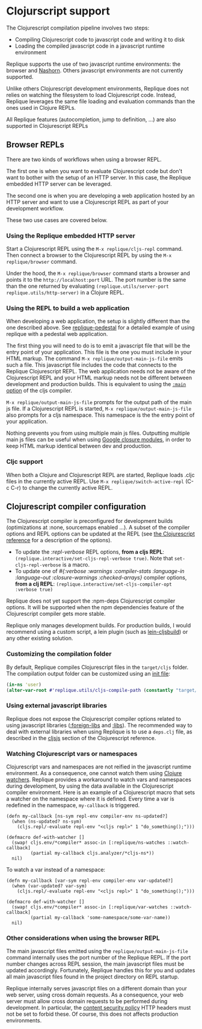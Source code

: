 # Clojurscript support

The Clojurescript compilation pipeline involves two steps:

- Compiling Clojurescript code to javascript code and writing it to disk
- Loading the compiled javascript code in a javascript runtime environment

Replique supports the use of two javascript runtime environments: the browser and [Nashorn](http://www.oracle.com/technetwork/articles/java/jf14-nashorn-2126515.html). Others javascript environments are not currently supported.

Unlike others Clojurescript development environments, Replique does not relies on watching the filesystem to load Clojurescript code. Instead, Replique leverages the same file loading and evaluation commands than the ones used in Clojure REPLs.

All Replique features (autocompletion, jump to definition, ...) are also supported in Clojurescript REPLs

## Browser REPLs

There are two kinds of workflows when using a browser REPL.

The first one is when you want to evaluate Clojurescript code but don't want to bother with the setup of an HTTP server. In this case, the Replique embedded HTTP server can be leveraged.

The second one is when you are developing a web application hosted by an HTTP server and want to use a Clojurescript REPL as part of your development workflow.

These two use cases are covered below.

### Using the Replique embedded HTTP server

Start a Clojurescript REPL using the `M-x replique/cljs-repl` command. Then connect a browser to the Clojurescript REPL by using the `M-x replique/browser` command.
 
Under the hood, the `M-x replique/browser` command starts a browser and points it to the `http://localhost:port` URL. The port number is the same than the one returned by evaluating `(replique.utils/server-port replique.utils/http-server)` in a Clojure REPL.

### Using the REPL to build a web application

When developing a web application, the setup is slightly different than the one described above. See [replique-pedestal](https://github.com/EwenG/replique-pedestal) for a detailed example of using replique with a pedestal web application.

The first thing you will need to do is to emit a javascript file that will be the entry point of your application. This file is the one you must include in your HTML markup. The command `M-x replique/output-main-js-file` emits such a file. This javascript file includes the code that connects to the Replique Clojurescript REPL. The web application needs not be aware of the Clojurescript REPL and your HTML markup needs not be different between development and production builds. This is equivalent to using the [`:main` option](https://clojurescript.org/reference/compiler-options#main) of the cljs compiler.

`M-x replique/output-main-js-file` prompts for the output path of the main js file. If a Clojurescript REPL is started, `M-x replique/output-main-js-file` also prompts for a cljs namespace. This namespace is the the entry point of your application.

Nothing prevents you from using multiple main js files. Outputting multiple main js files can be useful when using [Google closure modules](https://clojurescript.org/reference/compiler-options#modules), in order to keep HTML markup identical between dev and production.

### Cljc support

When both a Clojure and Clojurescript REPL are started, Replique loads .cljc files in the currently active REPL. Use `M-x replique/switch-active-repl` (C-c C-r) to change the currently active REPL.

## Clojurescript compiler configuration

The Clojurescript compiler is preconfigured for development builds (optimizations at :none, sourcemaps enabled ...). A subset of the compiler options and REPL options can be updated at the REPL (see [the Clojurescript reference](https://clojurescript.org/reference/compiler-options) for a description of the options).

- To update the *:repl-verbose* REPL options, **from a cljs REPL**: `(replique.interactive/set-cljs-repl-verbose true)`. Note that `set-cljs-repl-verbose` is a macro.
- To update one of *#{:verbose :warnings :compiler-stats :language-in :language-out :closure-warnings :checked-arrays}* compiler options, **from a clj REPL**: `(replique.interactive/set-cljs-compiler-opt :verbose true)`

Replique does not yet support the :npm-deps Clojurescript compiler options. It will be supported when the npm dependencies feature of the Clojurescript compiler gets more stable.

Replique only manages development builds. For production builds, I would recommend using a custom script, a lein plugin (such as [lein-cljsbuild](https://github.com/emezeske/lein-cljsbuild)) or any other existing solution.

### Customizing the compilation folder

By default, Replique compiles Clojurescript files in the `target/cljs` folder. The compilation output folder can be customized using an [init file]():

```clojure
(in-ns 'user)
(alter-var-root #'replique.utils/cljs-compile-path (constantly "target/cljs"))
```

### Using external javascript libraries

Replique does not expose the Clojurescript compiler options related to using javascript libraries ([:foreign-libs](https://clojurescript.org/reference/compiler-options#foreign-libs) and [:libs](https://clojurescript.org/reference/compiler-options#libs)). The recommended way to deal with external libraries when using Replique is to use a `deps.clj` file, as described in the [cljsjs](https://clojurescript.org/reference/dependencies#cljsjs) section of the Clojurescript reference.

### Watching Clojurescript vars or namespaces

Clojurescript vars and namespaces are not reified in the javascript runtime environment. As a consequence, one cannot watch them using
[Clojure watchers](https://clojuredocs.org/clojure.core/add-watch).
Replique provides a workaround to watch vars and namespaces during development, by using the data available in the Clojurescript
compiler environment.
Here is an example of a Clojurescript macro that sets a watcher on the namespace where it is defined. Every time a var is
redefined in the namespace, `my-callback` is triggered.

```
(defn my-callback [ns-sym repl-env compiler-env ns-updated?]
  (when (ns-updated? ns-sym)
    (cljs.repl/-evaluate repl-env "<cljs repl>" 1 "do_something();")))

(defmacro def-with-watcher []
  (swap! cljs.env/*compiler* assoc-in [:replique/ns-watches ::watch-callback]
         (partial my-callback cljs.analyzer/*cljs-ns*))
  nil)
```

To watch a var instead of a namespace:

```
(defn my-callback [var-sym repl-env compiler-env var-updated?]
  (when (var-updated? var-sym)
    (cljs.repl/-evaluate repl-env "<cljs repl>" 1 "do_something();")))

(defmacro def-with-watcher []
  (swap! cljs.env/*compiler* assoc-in [:replique/var-watches ::watch-callback]
         (partial my-callback 'some-namespace/some-var-name))
  nil)
```

### Other considerations when using the browser REPL

The main javascript files emitted using the `replique/output-main-js-file` command internally uses the port number of the Replique REPL. If the port number changes across REPL session, the main javascript files must be updated accordingly. Fortunately, Replique handles this for you and updates all main javascript files found in the project directory on REPL startup.

Replique internally serves javascript files on a different domain than your web server, using cross domain requests. As a consequence, your web server must allow cross domain requests to be performed during development. In particular, the [content security policy](https://www.owasp.org/index.php/OWASP_Secure_Headers_Project#Content-Security-Policy) HTTP headers must not be set to forbid these. Of course, this does not affects production environments.
